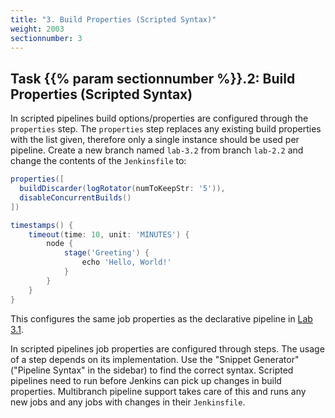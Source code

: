 ```yaml
---
title: "3. Build Properties (Scripted Syntax)"
weight: 2003
sectionnumber: 3
---
```



## Task {{% param sectionnumber %}}.2: Build Properties (Scripted Syntax)

In scripted pipelines build options/properties are configured through the ``properties`` step.
The ``properties`` step replaces any existing build properties with the list given,
therefore only a single instance should be used per pipeline.
Create a new branch named ``lab-3.2`` from branch ``lab-2.2`` and change the contents of the ``Jenkinsfile`` to:

```groovy
properties([
  buildDiscarder(logRotator(numToKeepStr: '5')),
  disableConcurrentBuilds()
])

timestamps() {
    timeout(time: 10, unit: 'MINUTES') {
        node {
            stage('Greeting') {
                echo 'Hello, World!'
            }
        }
    }
}
```

This configures the same job properties as the declarative pipeline in [Lab 3.1](#lab-31-build-options).

In scripted pipelines job properties are configured through steps. The usage of a step depends on its implementation.
Use the "Snippet Generator" ("Pipeline Syntax" in the sidebar) to find the correct syntax.
Scripted pipelines need to run before Jenkins can pick up changes in build properties.
Multibranch pipeline support takes care of this and runs any new jobs and any jobs with changes in their ``Jenkinsfile``.

